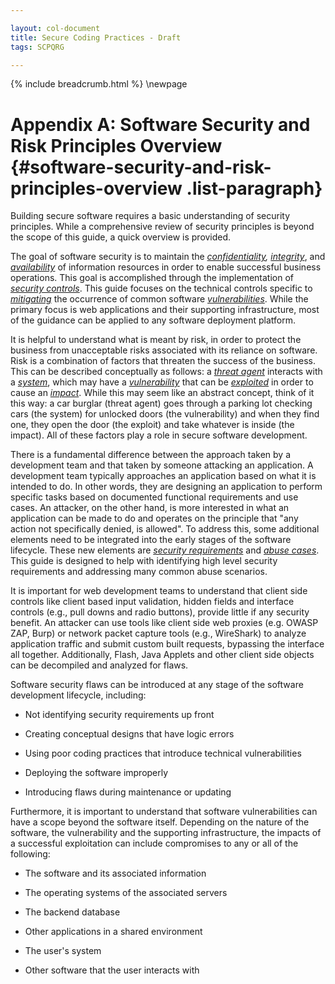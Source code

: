 ```yaml
---

layout: col-document
title: Secure Coding Practices - Draft
tags: SCPQRG

---
```


{% include breadcrumb.html %}
\newpage
# Appendix A: Software Security and Risk Principles Overview {#software-security-and-risk-principles-overview .list-paragraph}

Building secure software requires a basic understanding of security
principles. While a comprehensive review of security principles is
beyond the scope of this guide, a quick overview is provided.

The goal of software security is to maintain the
*[confidentiality](#Confidentiality), [integrity](#Integrity)*, and
[*availability*](#Availability) of information resources in order to
enable successful business operations. This goal is accomplished through
the implementation of [*security controls*](#Security_Controls). This
guide focuses on the technical controls specific to
[*mitigating*](#Mitigate) the occurrence of common software
[*vulnerabilities*](#Vulnerability). While the primary focus is web
applications and their supporting infrastructure, most of the guidance
can be applied to any software deployment platform.

It is helpful to understand what is meant by risk, in order to protect
the business from unacceptable risks associated with its reliance on
software. Risk is a combination of factors that threaten the success of
the business. This can be described conceptually as follows: a [*threat
agent*](#Threat_Agent) interacts with a [*system*](#System), which may
have a *[vulnerability](#Vulnerability)* that can be
[*exploited*](#Exploit) in order to cause an [*impact*](#Impact). While
this may seem like an abstract concept, think of it this way: a car
burglar (threat agent) goes through a parking lot checking cars (the
system) for unlocked doors (the vulnerability) and when they find one,
they open the door (the exploit) and take whatever is inside (the
impact). All of these factors play a role in secure software
development.

There is a fundamental difference between the approach taken by a
development team and that taken by someone attacking an application. A
development team typically approaches an application based on what it is
intended to do. In other words, they are designing an application to
perform specific tasks based on documented functional requirements and
use cases. An attacker, on the other hand, is more interested in what an
application can be made to do and operates on the principle that \"any
action not specifically denied, is allowed\". To address this, some
additional elements need to be integrated into the early stages of the
software lifecycle. These new elements are [*security
requirements*](#Security_Requirements) and [*abuse cases*](#Abuse_Case).
This guide is designed to help with identifying high level security
requirements and addressing many common abuse scenarios.

It is important for web development teams to understand that client side
controls like client based input validation, hidden fields and interface
controls (e.g., pull downs and radio buttons), provide little if any
security benefit. An attacker can use tools like client side web proxies
(e.g. OWASP ZAP, Burp) or network packet capture tools (e.g.,
WireShark) to analyze application traffic and submit custom built
requests, bypassing the interface all together. Additionally, Flash,
Java Applets and other client side objects can be decompiled and
analyzed for flaws.

Software security flaws can be introduced at any stage of the software
development lifecycle, including:

-   Not identifying security requirements up front

-   Creating conceptual designs that have logic errors

-   Using poor coding practices that introduce technical vulnerabilities

-   Deploying the software improperly

-   Introducing flaws during maintenance or updating

Furthermore, it is important to understand that software vulnerabilities
can have a scope beyond the software itself. Depending on the nature of
the software, the vulnerability and the supporting infrastructure, the
impacts of a successful exploitation can include compromises to any or
all of the following:

- The software and its associated information

- The operating systems of the associated servers

- The backend database

- Other applications in a shared environment

- The user\'s system

- Other software that the user interacts with
